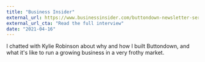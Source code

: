 ```yaml
---
title: "Business Insider"
external_url: https://www.businessinsider.com/buttondown-newsletter-service-substack-mailchimp-justin-duke-2021-4
external_url_cta: "Read the full interview"
date: "2021-04-16"
---
```


I chatted with Kylie Robinson about why and how I built Buttondown, and what it's like to run a growing business in a very frothy market.

